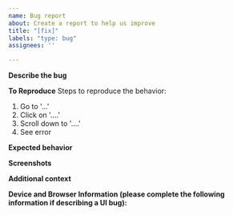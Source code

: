 ```yaml
---
name: Bug report
about: Create a report to help us improve
title: "[fix]"
labels: "type: bug"
assignees: ''

---
```


**Describe the bug**
<!-- A clear and concise description of what the bug is. -->

**To Reproduce**
Steps to reproduce the behavior:
1. Go to '...'
2. Click on '....'
3. Scroll down to '....'
4. See error

**Expected behavior**
<!-- A clear and concise description of what you expected to happen. -->

**Screenshots**
<!-- If applicable, add screenshots to help explain your problem. -->

**Additional context**
<!-- Add any other context about the problem here. -->

**Device and Browser Information (please complete the following information if describing a UI bug):**
 <!-- - OS: [e.g. iOS]
 - Browser [e.g. chrome, safari]
 - Version [e.g. 22] -->
